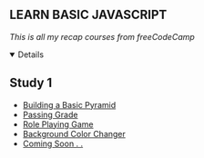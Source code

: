 ## LEARN BASIC JAVASCRIPT 
*This is all my recap courses from freeCodeCamp*

<details open>
    <h2 align="left">Study 1</h2>
    <ul>
        <li><a href="https://github.com/msalmanrafadhlih/javascriptLearning/blob/main/pyramid.js">Building a Basic Pyramid</li>
        <li><a href="https://github.com/msalmanrafadhlih/javascriptLearning/blob/main/passingGrade.js">Passing Grade</li>
        <li><a href="https://github.com/msalmanrafadhlih/javascriptLearning/blob/main/Role%20Playing%20Game/rolePlaying.js">Role Playing Game</li>
        <li><a href="https://github.com/msalmanrafadhlih/javascriptLearning/blob/main/Random%20Color%20Changer/colorChanger.js">Background Color Changer</li>
        <li><a href="">Coming Soon . .</li>
    </ul>
</details>
